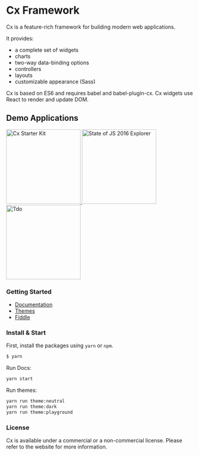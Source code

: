 Cx Framework
============

Cx is a feature-rich framework for building modern web applications.

It provides:
- a complete set of widgets 
- charts
- two-way data-binding options
- controllers
- layouts
- customizable appearance (Sass)

Cx is based on ES6 and requires babel and babel-plugin-cx. 
Cx widgets use React to render and update DOM.

## Demo Applications

<a href="http://cx.codaxy.com/starter">
    <img src="https://github.com/codaxy/cx/blob/master/screenshots/starter/analytics.png" alt="Cx Starter Kit" height="200px" />
</a>
<a href="https://codaxy.github.io/state-of-js-2016-explorer/">
    <img src="https://github.com/codaxy/cx/blob/master/screenshots/sofjs2016/StateOfJs.png" alt="State of JS 2016 Explorer" height="200px" />
</a>
<a href="https://mstijak.github.io/tdo/">
    <img src="https://github.com/codaxy/cx/blob/master/screenshots/tdo/tdo.png" alt="Tdo" height="200px" />
</a>


### Getting Started

- [Documentation](http://cx.codaxy.com/docs)
- [Themes](http://cx.codaxy.com/themes)
- [Fiddle](http://cx.codaxy.com/fiddle)

### Install & Start

First, install the packages using `yarn` or `npm`.

```bash
$ yarn
```

Run Docs:
```bash
yarn start
```

Run themes:
```bash
yarn run theme:neutral
yarn run theme:dark
yarn run theme:playground
```

### License

Cx is available under a commercial or a non-commercial license.
Please refer to the website for more information.





